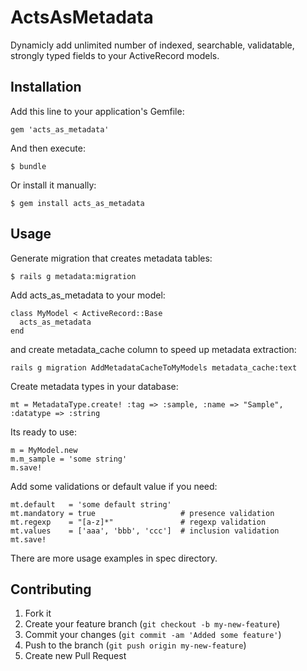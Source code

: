 # ActsAsMetadata

Dynamicly add unlimited number of indexed, searchable, validatable, strongly typed fields to your ActiveRecord models.

## Installation

Add this line to your application's Gemfile:

    gem 'acts_as_metadata'

And then execute:

    $ bundle

Or install it manually:

    $ gem install acts_as_metadata

## Usage

Generate migration that creates metadata tables: 

    $ rails g metadata:migration

Add acts_as_metadata to your model:

    class MyModel < ActiveRecord::Base
      acts_as_metadata
    end

and create metadata_cache column to speed up metadata extraction:

    rails g migration AddMetadataCacheToMyModels metadata_cache:text

Create metadata types in your database:

    mt = MetadataType.create! :tag => :sample, :name => "Sample", :datatype => :string

Its ready to use:

    m = MyModel.new
    m.m_sample = 'some string'
    m.save!

Add some validations or default value if you need:

    mt.default   = 'some default string' 
    mt.mandatory = true                   # presence validation
    mt.regexp    = "[a-z]*"               # regexp validation
    mt.values    = ['aaa', 'bbb', 'ccc']  # inclusion validation
    mt.save!

There are more usage examples in spec directory.

## Contributing

1. Fork it
2. Create your feature branch (`git checkout -b my-new-feature`)
3. Commit your changes (`git commit -am 'Added some feature'`)
4. Push to the branch (`git push origin my-new-feature`)
5. Create new Pull Request
